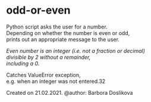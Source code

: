 # odd-or-even
Python script asks the user for a number.<br />
Depending on whether the number is even or odd,<br />
prints out an appropriate message to the user. 

<em>Even number is an integer (i.e. not a fraction or decimal)<br />
divisible by 2 without a remainder,<br />
including a 0.</em>

Catches ValueError exception,<br />
e.g. when an integer was not entered.32

Created on 21.02.2021. @author: Barbora Doslikova
